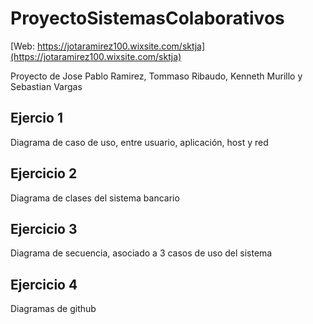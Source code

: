# ProyectoSistemasColaborativos

[Web: https://jotaramirez100.wixsite.com/sktja](https://jotaramirez100.wixsite.com/sktja)

Proyecto de Jose Pablo Ramirez, Tommaso Ribaudo, Kenneth Murillo y Sebastian Vargas

## Ejercio 1

Diagrama de caso de uso, entre usuario, aplicación, host y red

## Ejercicio 2

Diagrama de clases del sistema bancario

## Ejercicio 3

Diagrama de secuencia, asociado a 3 casos de uso del sistema

## Ejercicio 4

Diagramas de github
